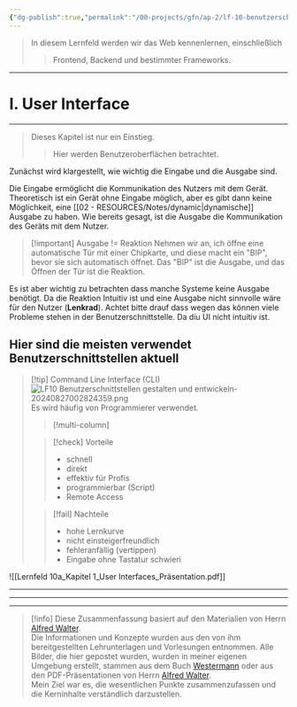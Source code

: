 ```yaml
---
{"dg-publish":true,"permalink":"/00-projects/gfn/ap-2/lf-10-benutzerschnittstellen-gestalten-und-entwickeln/","tags":["GFN/LF10","inProgress"],"noteIcon":"","updated":"2024-08-27T00:31:52.522+02:00"}
---
```


>In diesem Lernfeld werden wir das Web kennenlernen, einschließlich
>>Frontend, Backend und bestimmter Frameworks.
___
# I. User Interface
___
>Dieses Kapitel ist nur ein Einstieg.
>>Hier werden Benutzeroberflächen betrachtet.  

Zunächst wird klargestellt, wie wichtig die Eingabe und die Ausgabe sind.  

Die Eingabe ermöglicht die Kommunikation des Nutzers mit dem Gerät. Theoretisch ist ein Gerät ohne Eingabe möglich, aber es gibt dann keine Möglichkeit, eine [[02 - RESOURCES/Notes/dynamic\|dynamische]] Ausgabe zu haben. Wie bereits gesagt, ist die Ausgabe die Kommunikation des Geräts mit dem Nutzer.

>[!important] Ausgabe  != Reaktion
Nehmen wir an, ich öffne eine automatische Tür mit einer Chipkarte, 
und diese macht ein "BIP", bevor sie sich automatisch öffnet.
> Das "BIP" ist die Ausgabe, und das Öffnen der Tür ist die Reaktion.

Es ist aber wichtig zu betrachten dass manche Systeme keine Ausgabe benötigt. Da die Reaktion Intuitiv ist und eine Ausgabe nicht sinnvolle wäre für den Nutzer (**Lenkrad**). Achtet bitte drauf dass wegen das können viele Probleme stehen in der Benutzerschnittstelle. Da diu UI nicht intuitiv ist.


## Hier sind die meisten verwendet Benutzerschnittstellen aktuell

>[!tip] Command Line Interface (CLI)
>![LF10 Benutzerschnittstellen gestalten und entwickeln-20240827002824359.png](/img/user/02%20-%20RESOURCES/Files/LF10%20Benutzerschnittstellen%20gestalten%20und%20entwickeln-20240827002824359.png)
>Es wird häufig von Programmierer verwendet.
>>[!multi-column]
> 
>>[!check] Vorteile
>>- schnell
>>- direkt
>>- effektiv für Profis
>>- programmierbar (Script)
>>- Remote Access
> 
>>[!fail] Nachteile
>>- hohe Lernkurve
>>- nicht einsteigerfreundlich
>>- fehleranfällig (vertippen)
>>- Eingabe ohne Tastatur schwieri







![[Lernfeld 10a_Kapitel 1_User Interfaces_Präsentation.pdf]]

























































___
___
___
>[!info] 
>Diese Zusammenfassung basiert auf den Materialien von Herrn [Alfred Walter](https://www.linkedin.com/in/artingo/?originalSubdomain=de).  
>Die Informationen und Konzepte wurden aus den von ihm bereitgestellten Lehrunterlagen und Vorlesungen entnommen. 
>Alle Bilder, die hier gepostet wurden, wurden in meiner eigenen Umgebung erstellt, stammen aus dem Buch [Westermann](https://www.westermann.de/reihe/ITBERUF2020/IT-Berufe?a=1) oder aus den PDF-Präsentationen von Herrn [Alfred Walter](https://www.linkedin.com/in/artingo/?originalSubdomain=de).  
>Mein Ziel war es, die wesentlichen Punkte zusammenzufassen und die Kerninhalte verständlich darzustellen.
